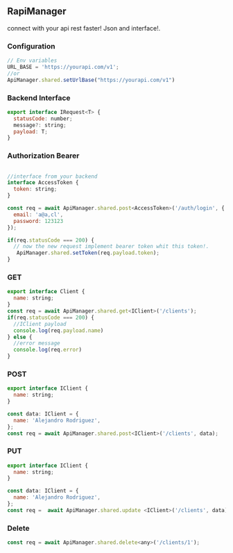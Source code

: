 ## RapiManager

connect with your api rest faster! Json and interface!. 

### Configuration

```javascript
// Env variables
URL_BASE = 'https://yourapi.com/v1';
//or
ApiManager.shared.setUrlBase("https://yourapi.com/v1")
```

### Backend Interface

```javascript
export interface IRequest<T> {
  statusCode: number;
  message?: string;
  payload: T;
}
```
### Authorization Bearer
```javascript

//interface from your backend
interface AccessToken {
  token: string;
}

const req = await ApiManager.shared.post<AccessToken>('/auth/login', {
  email: 'a@a,cl',
  password: 123123
});

if(req.statusCode === 200) {
  // now the new request implement bearer token whit this token!.
   ApiManager.shared.setToken(req.payload.token);
}

```
### GET

```javascript
export interface Client {
  name: string;
}
const req = await ApiManager.shared.get<IClient>('/clients');
if(req.statusCode === 200) {
  //IClient payload
  console.log(req.payload.name)
} else {
  //error message
  console.log(req.error)
}
```

### POST

```javascript
export interface IClient {
  name: string;
}

const data: IClient = {
  name: 'Alejandro Rodriguez',
};
const req = await ApiManager.shared.post<IClient>('/clients', data);
```

### PUT

```javascript
export interface IClient {
  name: string;
}

const data: IClient = {
  name: 'Alejandro Rodriguez',
};
const req =  await ApiManager.shared.update <IClient>('/clients', data);
```

### Delete

```javascript
const req = await ApiManager.shared.delete<any>('/clients/1');
```
